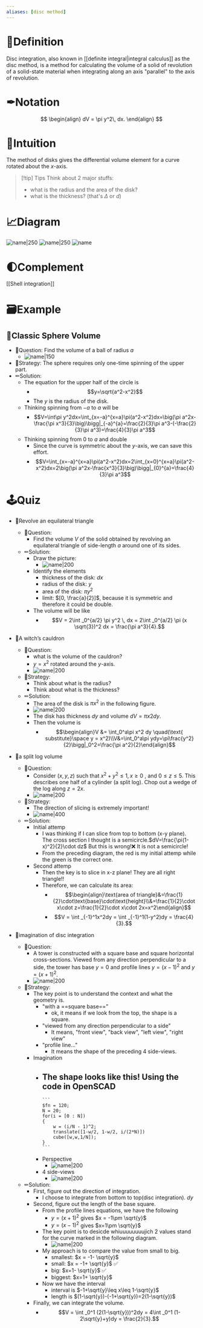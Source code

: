 ```yaml
---
aliases: [disc method]
---
```

# 📝Definition
Disc integration, also known in [[definite integral|integral calculus]] as the disc method, is a method for calculating the volume of a solid of revolution of a solid-state material when integrating along an axis "parallel" to the axis of revolution.
# ✒Notation
$$
\begin{align}
dV = \pi y^2\, dx.
\end{align}
$$

# 🧠Intuition
The method of disks gives the differential volume element for a curve rotated about the $x$-axis.
> [!tip] Tips
> Think about 2 major stuffs:
> - what is the radius and the area of the disk?
> - what is the thickness? (that's $\Delta$ or $d$)

# 📈Diagram
![name|250](../assets/images_methoddisks2d.svg)
![name|250](../assets/images_methoddisks3d.svg)
![name](../assets/Disc_integration.svg)
# 🌓Complement
[[Shell integration]]
# 🗃Example
## 📌Classic Sphere Volume
- 💬Question: Find the volume of a ball of radius $a$
	- ![name|150](../assets/a_ball_radius.png)
- 🏹Strategy: The sphere requires only one-time spinning of the upper part.
- ✏Solution:
	- The equation for the upper half of the circle is
		- $$y=\sqrt{a^2-x^2}$$
		- The $y$ is the radius of the disk.
	- Thinking spinning from $-a$ to $a$ will be
		- $$V=\int\pi y^2dx=\int_{x=-a}^{x=a}\pi(a^2-x^2)dx=\big(\pi a^2x-\frac{\pi x^3}{3}\big)\bigg|_{-a}^{a}=\frac{2}{3}\pi a^3-(-\frac{2}{3}\pi a^3)=\frac{4}{3}\pi a^3$$
	- Thinking spinning from $0$ to $a$ and double
		- Since the curve is symmetric about the $y$-axis, we can save this effort.
		- $$V=\int_{x=-a}^{x=a}\pi(a^2-x^2)dx=2\int_{x=0}^{x=a}\pi(a^2-x^2)dx=2\big(\pi a^2x-\frac{x^3}{3}\big)\bigg|_{0}^{a}=\frac{4}{3}\pi a^3$$

# 🕹Quiz
- 📌Revolve an equilateral triangle
	- 💬Question:
		- Find the volume $V$ of the solid obtained by revolving an equilateral triangle of side-length $a$ around one of its sides.
	- ✏Solution:
		- Draw the picture:
			- ![name|200](../assets/images_app1_triangle.svg)
		- Identify the elements
			- thickness of the disk: $dx$
			- radius of the disk: $y$
			- area of the disk: $\pi y^2$
			- limit: $[0, \frac{a}{2}]$, because it is symmetric and therefore it could be double.
		- The volume will be like
			- $$V = 2\int _0^{a/2} \pi y^2 \,  dx = 2\int _0^{a/2} \pi (x \sqrt{3})^2 dx = \frac{\pi a^3}{4}.$$


- 📌A witch’s cauldron
	- 💬Question:
		- what is the volume of the cauldron?
		- $y = x^2$ rotated around the $y$-axis.
		- ![name|200](../assets/revolve_x2.png)
	- 🏹Strategy:
		- Think about what is the radius?
		- Think about what is the thickness?
	- ✏Solution:
		- The area of the disk is $\pi x^2$ in the following figure.
		- ![name|200](../assets/revolve_x2_disk.png)
		- The disk has thickness $dy$ and volume $dV=\pi x2dy$.
		- Then the volume is
			- $$\begin{align}V &= \int_0^a\pi x^2 dy \quad(\text{ substitute}\space y = x^2)\\V&=\int_0^a\pi ydy=\pi\frac{y^2}{2}\bigg|_0^2=\frac{\pi a^2}{2}\end{align}$$

- 📌a split log volume
	- 💬Question: 
		- Consider $(x,y,z)$ such that $x^2+y^2\leq 1$, $x\geq0$ , and $0\leq z\leq5$. This describes one half of a cylinder (a split log). Chop out a wedge of the log along $z=2x$.
		- ![name|200](../assets/images_ps3A_img2_new.svg)
	- 🏹Strategy:
		- The direction of slicing is extremely important!
		- ![name|400](../assets/images_ps3A_img2_new_solution.svg)
	- ✏Solution:
		- Initial attemp
			- I was thinking if I can slice from top to bottom (x-y plane). The cross section I thought is a semicircle.$dV=\frac{\pi(1-x)^2}{2}\cdot dz$ But this is wrong!❌ It is not a semicircle!
			- From the preceding diagram, the red is my initial attemp while the green is the correct one.
		- Second attemp
			- Then the key is to slice in x-z plane! They are all right triangle!!
			- Therefore, we can calculate its area:
				- $$\begin{align}\text{area of triangle}&=\frac{1}{2}\cdot\text{base}\cdot\text{height}\\&=\frac{1}{2}\cdot x\cdot z=\frac{1}{2}\cdot x\cdot 2x=x^2\end{align}$$
				- $$V = \int _{-1}^1x^2dy = \int _{-1}^1(1-y^2)dy = \frac{4}{3}.$$

- 📌imagination of disc integration
	- 💬Question:
		- A tower is constructed with a square base and square horizontal cross-sections. Viewed from any direction perpendicular to a side, the tower has base $y=0$ and profile lines $y=(x-1)^2$ and $y=(x+1)^2$.
		- ![name|200](../assets/images_ps3A_image_2.svg)
	- 🏹Strategy:
		- The key point is to understand the context and what the geometry is.
			- "with a ==square base=="
				- ok, it means if we look from the top, the shape is a square.
			- "viewed from any direction perpendicular to a side"
				- It means, "front view", "back view", "left view", "right view"
			- "profile line..."
				- It means the shape of the preceding 4 side-views.
		- Imagination
			- The shape looks like this! Using the code in OpenSCAD
				- 
				  ```
				  $fn = 120;
				  N = 20;
				  for(i = [0 : N])
				  {
				      w = (i/N - 1)^2;
				      translate([1-w/2, 1-w/2, i/(2*N)])
				      cube([w,w,1/N]);
				  }
				  ```
			- Perspective
				- ![name|200](../assets/perspective_tower.png)
			- 4 side-views
				- ![name|200](../assets/sideview_tower.png)
	- ✏Solution:
		- First, figure out the direction of integration.
			- I choose to integrate from bottom to top(disc integration). $dy$
		- Second, figure out the length of the base square.
			- From the profile lines equations, we have the following
				- $y=(x+1)^2$ gives $x = -1\pm \sqrt{y}$
				- $y=(x-1)^2$ gives $x=1\pm \sqrt{y}$
			- The key point is to desicde whiuuuuuuuujich 2 values stand for the curve marked in the following diagram.
				- ![name|200](../assets/images_ps3A_image_21.svg)
			- My approach is to compare the value from small to big.
				- smallest: $x = -1- \sqrt{y}$
				- small: $x = -1+ \sqrt{y}$ ✅
				- big: $x=1- \sqrt{y}$ ✅
				- biggest: $x=1+ \sqrt{y}$
			- Now we have the interval
				- interval is $-1+\sqrt{y}\leq x\leq 1-\sqrt{y}$
				- length is $(1-\sqrt{y})-(-1+\sqrt{y})=2(1-\sqrt{y})$
		- Finally, we can integrate the volume.
			- $$V = \int _0^1 (2(1-\sqrt{y}))^2dy = 4\int _0^1 (1-2\sqrt{y}+y)dy = \frac{2}{3}.$$
